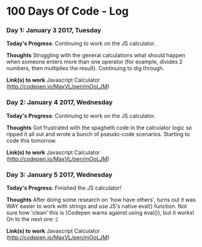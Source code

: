 # 100 Days Of Code - Log


### Day 1: January 3 2017, Tuesday

**Today's Progress**: Continuing to work on the JS calculator.

**Thoughts** Struggling with the general calculations what should happen when someone enters more than one operator (for example, divides 2 numbers, then multiplies the result). Continuing to dig through.

**Link(s) to work**
Javascript Calculator (http://codepen.io/MaxVL/pen/mOoLJM)

### Day 2: January 4 2017, Wednesday

**Today's Progress**: Continuing to work on the JS calculator.

**Thoughts** Got frustrated with the spaghetti code in the calculator logic so ripped it all out and wrote a bunch of pseudo-code scenarios. Starting to code this tomorrow.

**Link(s) to work**
Javascript Calculator (http://codepen.io/MaxVL/pen/mOoLJM)

### Day 3: January 5 2017, Wednesday

**Today's Progress**: Finished the JS calculator!

**Thoughts** After doing some research on 'how have others', turns out it was WAY easier to work with strings and use JS's native eval() function. Not sure how 'clean' this is (Codepen warns against using eval()), but it works! On to the next one :) 

**Link(s) to work**
Javascript Calculator (http://codepen.io/MaxVL/pen/mOoLJM)
